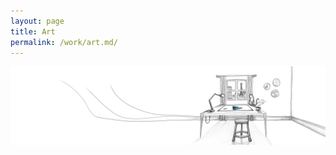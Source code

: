 ```yaml
---
layout: page
title: Art
permalink: /work/art.md/
---
```

<img src="/work/images/Paris Studio Jules.png" alt="Tree of Stars" style="width:850px;">
